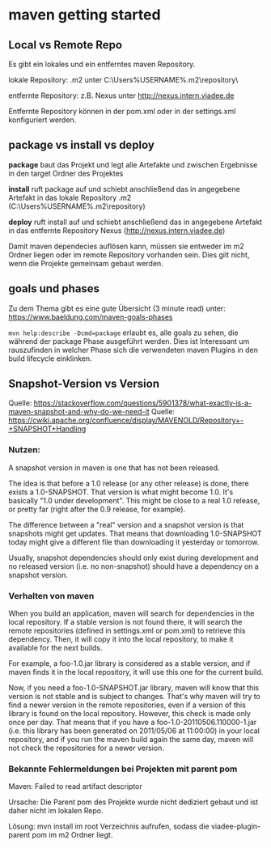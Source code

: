 # maven getting started

## Local vs Remote Repo

Es gibt ein lokales und ein entferntes maven Repository.

lokale Repository: .m2  unter C:\Users\%USERNAME%\.m2\repository\

entfernte Repository: z.B. Nexus unter http://nexus.intern.viadee.de

Entfernte Repository können in der pom.xml oder in der settings.xml konfiguriert werden.

## package vs install vs deploy

**package** baut das Projekt und legt alle Artefakte und zwischen Ergebnisse in den target Ordner des Projektes

**install** ruft package auf und schiebt anschließend das in <packaging> angegebene Artefakt in das lokale Repository .m2 (C:\Users\%USERNAME%\.m2\repository\)

**deploy** ruft install auf und schiebt anschließend das in <packaging> angegebene Artefakt in das entfernte Repository Nexus (http://nexus.intern.viadee.de)

Damit maven dependecies auflösen kann, müssen sie entweder im m2 Ordner liegen oder im remote Repository vorhanden sein. Dies gilt nicht, wenn die Projekte gemeinsam gebaut werden. 

## goals und phases 
Zu dem Thema gibt es eine gute Übersicht (3 minute read) unter: https://www.baeldung.com/maven-goals-phases

``mvn help:describe -Dcmd=package`` erlaubt es, alle goals zu sehen, die während der package Phase ausgeführt werden. Dies ist Interessant um rauszufinden in welcher Phase sich die verwendeten maven Plugins in den build lifecycle einklinken. 

## Snapshot-Version vs Version
Quelle: https://stackoverflow.com/questions/5901378/what-exactly-is-a-maven-snapshot-and-why-do-we-need-it
Quelle: https://cwiki.apache.org/confluence/display/MAVENOLD/Repository+-+SNAPSHOT+Handling

### Nutzen: 
A snapshot version in maven is one that has not been released.

The idea is that before a 1.0 release (or any other release) is done, there exists a 1.0-SNAPSHOT. That version is what might become 1.0. It's basically "1.0 under development". This might be close to a real 1.0 release, or pretty far (right after the 0.9 release, for example).

The difference between a "real" version and a snapshot version is that snapshots might get updates. That means that downloading 1.0-SNAPSHOT today might give a different file than downloading it yesterday or tomorrow.

Usually, snapshot dependencies should only exist during development and no released version (i.e. no non-snapshot) should have a dependency on a snapshot version.

### Verhalten von maven

When you build an application, maven will search for dependencies in the local repository. If a stable version is not found there, it will search the remote repositories (defined in settings.xml or pom.xml) to retrieve this dependency. Then, it will copy it into the local repository, to make it available for the next builds.

For example, a foo-1.0.jar library is considered as a stable version, and if maven finds it in the local repository, it will use this one for the current build.

Now, if you need a foo-1.0-SNAPSHOT.jar library, maven will know that this version is not stable and is subject to changes. That's why maven will try to find a newer version in the remote repositories, even if a version of this library is found on the local repository. However, this check is made only once per day. That means that if you have a foo-1.0-20110506.110000-1.jar (i.e. this library has been generated on 2011/05/06 at 11:00:00) in your local repository, and if you run the maven build again the same day, maven will not check the repositories for a newer version.

### Bekannte Fehlermeldungen bei Projekten mit parent pom

Maven: Failed to read artifact descriptor

Ursache: Die Parent pom des Projekte wurde nicht dediziert gebaut und ist daher nicht im lokalen Repo.

Lösung: mvn install im root  Verzeichnis aufrufen, sodass die viadee-plugin-parent pom im m2 Ordner liegt.